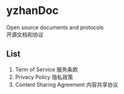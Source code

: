 # yzhanDoc
Open source documents and protocols  
开源文档和协议  

## List
1. Term of Service 服务条款
2. Privacy Policy  隐私政策
3. Content Sharing Agreement 内容共享协议